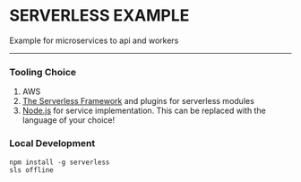 # SERVERLESS EXAMPLE

Example for microservices to api and workers

------------
### Tooling Choice

1. AWS
1. [The Serverless Framework](https://serverless.com) and plugins for serverless modules
1. [Node.js](http://nodejs.org/) for service implementation. This can be replaced with the language of your choice!

### Local Development
```
npm install -g serverless
sls offline
```
